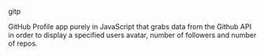 gitp

GitHub Profile app purely in JavaScript that grabs data from the Github API in order to display a specified users avatar, number of followers and number of repos.
